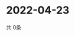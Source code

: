 # 2022-04-23
  共 0条

  <!-- BEGIN -->
  <!-- 最后更新时间Sat Apr 23 2022 11:03:55 GMT+0000 (Coordinated Universal Time) -->
  
  <!-- END -->
  
  